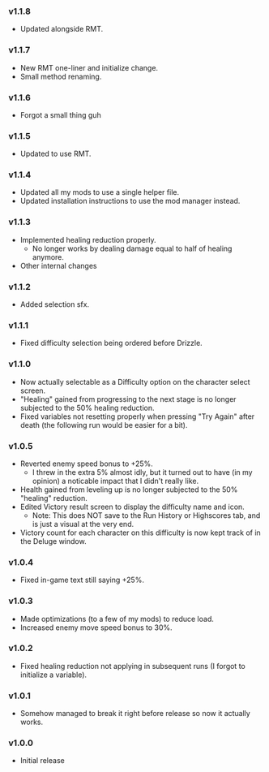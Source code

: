 ### v1.1.8
* Updated alongside RMT.

### v1.1.7
* New RMT one-liner and initialize change.
* Small method renaming.

### v1.1.6
* Forgot a small thing guh

### v1.1.5
* Updated to use RMT.

### v1.1.4
* Updated all my mods to use a single helper file.
* Updated installation instructions to use the mod manager instead.

### v1.1.3
* Implemented healing reduction properly.
    * No longer works by dealing damage equal to half of healing anymore.
* Other internal changes

### v1.1.2
* Added selection sfx.

### v1.1.1
* Fixed difficulty selection being ordered before Drizzle.

### v1.1.0
* Now actually selectable as a Difficulty option on the character select screen.
* "Healing" gained from progressing to the next stage is no longer subjected to the 50% healing reduction.
* Fixed variables not resetting properly when pressing "Try Again" after death (the following run would be easier for a bit).

### v1.0.5
* Reverted enemy speed bonus to +25%.
    * I threw in the extra 5% almost idly, but it turned out to have (in my opinion) a noticable impact that I didn't really like.
* Health gained from leveling up is no longer subjected to the 50% "healing" reduction.
* Edited Victory result screen to display the difficulty name and icon.
    * Note: This does NOT save to the Run History or Highscores tab, and is just a visual at the very end.
* Victory count for each character on this difficulty is now kept track of in the Deluge window.

### v1.0.4
* Fixed in-game text still saying +25%.

### v1.0.3
* Made optimizations (to a few of my mods) to reduce load.
* Increased enemy move speed bonus to 30%.

### v1.0.2
* Fixed healing reduction not applying in subsequent runs (I forgot to initialize a variable).

### v1.0.1
* Somehow managed to break it right before release so now it actually works.

### v1.0.0
* Initial release